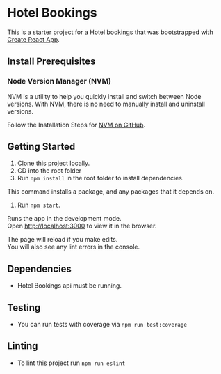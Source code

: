 # Hotel Bookings

This is a starter project for a Hotel bookings that was bootstrapped with [Create React App](https://github.com/facebook/create-react-app).

## Install Prerequisites

### Node Version Manager (NVM)

NVM is a utility to help you quickly install and switch between Node versions. With NVM, there is no need to manually install and uninstall versions.

Follow the Installation Steps for [NVM on GitHub](https://github.com/coreybutler/nvm-windows).

## Getting Started

1. Clone this project locally.
1. CD into the root folder
1. Run `npm install` in the root folder to install dependencies.

This command installs a package, and any packages that it depends on.

1. Run `npm start`.

Runs the app in the development mode.\
Open [http://localhost:3000](http://localhost:3000) to view it in the browser.

The page will reload if you make edits.\
You will also see any lint errors in the console.

## Dependencies
* Hotel Bookings api must be running.

## Testing
* You can run tests with coverage via `npm run test:coverage`

## Linting
* To lint this project run `npm run eslint`